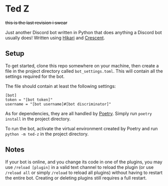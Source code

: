 # Ted Z
~~this is the last revision i swear~~

Just another Discord bot written in Python that does anything a Discord bot usually does!
Written using [Hikari](https://github.com/hikari-py/hikari) and [Crescent](https://github.com/magpie-dev/hikari-crescent).

## Setup
To get started, clone this repo somewhere on your machine, then create a file in the project directory called `bot_settings.toml`. This will contain all the settings required for the bot.

The file should contain at least the following settings:
```
[bot]
token = "[bot token]"
username = "[bot username]#[bot discriminator]"
```

As for dependencies, they are all handled by [Poetry](https://github.com/python-poetry/poetry). Simply run `poetry install` in the project directory.

To run the bot, activate the virtual environment created by Poetry and run `python -m ted-z` in the project directory.

## Notes
If your bot is online, and you change its code in one of the plugins, you may use `/reload [plugin]` in a valid text channel to reload the plugin (or use `/reload all` or simply `/reload` to reload all plugins) without having to restart the entire bot. Creating or deleting plugins still requires a full restart.